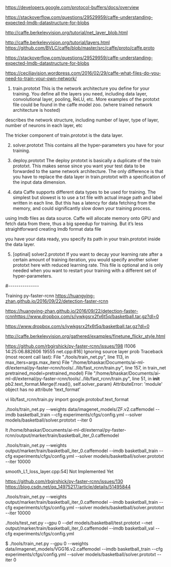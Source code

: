 https://developers.google.com/protocol-buffers/docs/overview

https://stackoverflow.com/questions/29529959/caffe-understanding-expected-lmdb-datastructure-for-blobs

http://caffe.berkeleyvision.org/tutorial/net_layer_blob.html

http://caffe.berkeleyvision.org/tutorial/layers.html
https://github.com/BVLC/caffe/blob/master/src/caffe/proto/caffe.proto

https://stackoverflow.com/questions/29529959/caffe-understanding-expected-lmdb-datastructure-for-blobs


https://ceciliavision.wordpress.com/2016/02/29/caffe-what-files-do-you-need-to-train-your-own-network/
1. train.prototxt
This is the network architecture you define for your training.  You define all the layers you need, including data layer, convolutional layer, pooling, ReLU, etc. More examples of the prototxt file could be found in the caffe model zoo. (where trained network architecture is hosted)

describes the network structure, including number of layer, type of layer, number of neurons in each layer, etc

The tricker component of train.prototxt is the data layer. 

2. solver.prototxt
This contains all the hyper-parameters you have for your training.

3. deploy.prototxt
The deploy prototxt is basically a duplicate of the train prototxt. This makes sense since you want your test data to be forwarded to the same network architecture. The only difference is that you have to replace the data layer in train.prototxt with a specification of the input data dimension.

4. data
Caffe supports different data types to be used for training. The simplest but slowest is to use a txt file with actual image path and label written in each line. But this has a latency for data fetching from the memory, and could significantly slow down your training process.

using lmdb files as data source. Caffe will allocate memory onto GPU and fetch data from there, thus a big speedup for training. But it’s less straightforward creating lmdb format data file

you have your data ready, you specify its path in your train.prototxt inside the data layer.

5. [optinal] solver2.prototxt
If you want to decay your learning rate after a certain amount of training iteration, you would specify another solver prototxt here with reduced learning rate. This file is optional and is only needed when you want to restart your training with a different set of hyper-parameters.


#---------------

Training py-faster-rcnn
https://huangying-zhan.github.io/2016/09/22/detection-faster-rcnn


https://huangying-zhan.github.io/2016/09/22/detection-faster-rcnnhttps://www.dropbox.com/s/iywkgsrx2fx6t5q/basketball.tar.gz?dl=0

https://www.dropbox.com/s/iywkgsrx2fx6t5q/basketball.tar.gz?dl=0


http://caffe.berkeleyvision.org/gathered/examples/finetune_flickr_style.html


https://github.com/rbgirshick/py-faster-rcnn/issues/198
I1006 14:25:06.882606 19555 net.cpp:816] Ignoring source layer prob
Traceback (most recent call last):
  File "./tools/train_net.py", line 113, in <module>
    max_iters=args.max_iters)
  File "/home/bhaskar/Documents/ai-ml-dl/external/py-faster-rcnn/tools/../lib/fast_rcnn/train.py", line 157, in train_net
    pretrained_model=pretrained_model)
  File "/home/bhaskar/Documents/ai-ml-dl/external/py-faster-rcnn/tools/../lib/fast_rcnn/train.py", line 51, in __init__
    pb2.text_format.Merge(f.read(), self.solver_param)
AttributeError: 'module' object has no attribute 'text_format'


vi lib/fast_rcnn/train.py
import google.protobuf.text_format


./tools/train_net.py --weights data/imagenet_models/ZF.v2.caffemodel --imdb basketball_train --cfg experiments/cfgs/config.yml --solver models/basketball/solver.prototxt --iter 0

lt /home/bhaskar/Documents/ai-ml-dl/external/py-faster-rcnn/output/marker/train/basketball_iter_0.caffemodel

 ./tools/train_net.py --weights output/marker/train/basketball_iter_0.caffemodel --imdb basketball_train --cfg experiments/cfgs/config.yml --solver models/basketball/solver.prototxt --iter 10000


 smooth_L1_loss_layer.cpp:54] Not Implemented Yet

 https://github.com/rbgirshick/py-faster-rcnn/issues/130
 https://blog.csdn.net/qq_14975217/article/details/51495844



./tools/train_net.py --weights output/marker/train/basketball_iter_0.caffemodel --imdb basketball_train --cfg experiments/cfgs/config.yml --solver models/basketball/solver.prototxt  --iter 10000


 ./tools/test_net.py --gpu 0 --def models/basketball/test.prototxt --net output/marker/train/basketball_iter_0.caffemodel --imdb basketball_val --cfg experiments/cfgs/config.yml


 $ ./tools/train_net.py --gpu 0 --weights data/imagenet_models/VGG16.v2.caffemodel --imdb basketball_train --cfg experiments/cfgs/config.yml --solver models/basketball/solver.prototxt --iter 0
